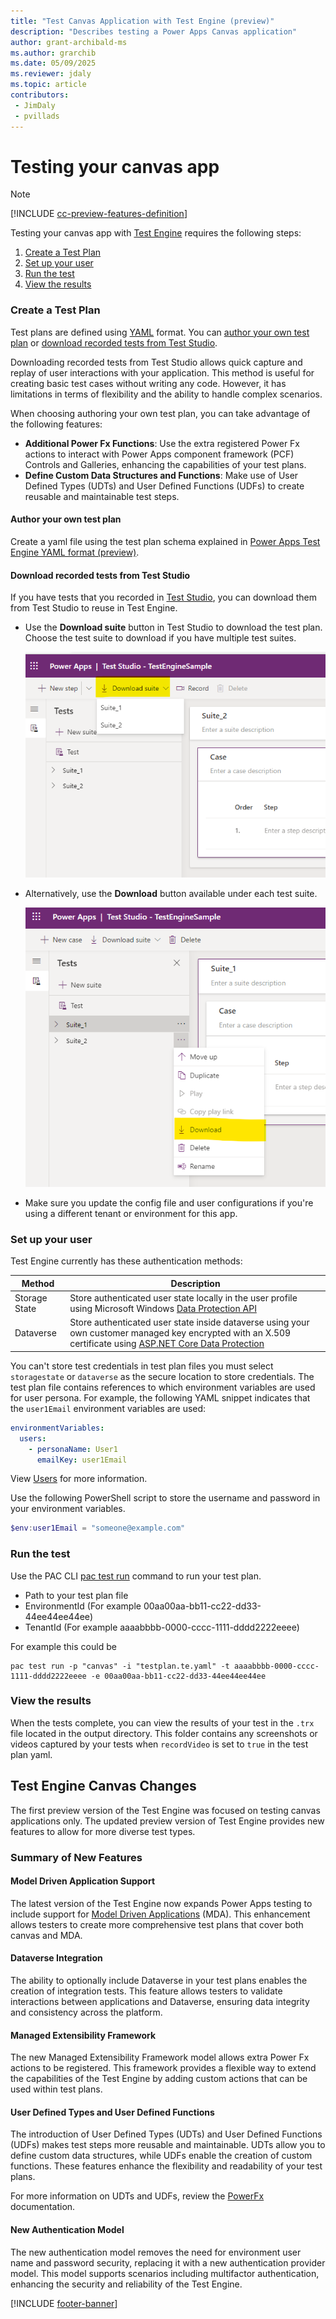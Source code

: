 ```yaml
---
title: "Test Canvas Application with Test Engine (preview)"
description: "Describes testing a Power Apps Canvas application"
author: grant-archibald-ms
ms.author: grarchib
ms.date: 05/09/2025
ms.reviewer: jdaly
ms.topic: article
contributors:
 - JimDaly
 - pvillads
---
```


# Testing your canvas app

> [!NOTE]
> [!INCLUDE [cc-preview-features-definition](../includes/cc-preview-features-definition.md)]

Testing your canvas app with [Test Engine](./overview.md) requires the following steps:

1. [Create a Test Plan](#create-a-test-plan)
1. [Set up your user](#set-up-your-user)
1. [Run the test](#run-the-test)
1. [View the results](#view-the-results)

### Create a Test Plan

Test plans are defined using [YAML](https://yaml.org/spec/1.2.2/) format. You can [author your own test plan](#author-your-own-test-plan) or [download recorded tests from Test Studio](#download-recorded-tests-from-test-studio).

Downloading recorded tests from Test Studio allows quick capture and replay of user interactions with your application. This method is useful for creating basic test cases without writing any code. However, it has limitations in terms of flexibility and the ability to handle complex scenarios.

When choosing authoring your own test plan, you can take advantage of the following features:
- **Additional Power Fx Functions**: Use the extra registered Power Fx actions to interact with Power Apps component framework (PCF) Controls and Galleries, enhancing the capabilities of your test plans.
- **Define Custom Data Structures and Functions**: Make use of User Defined Types (UDTs) and User Defined Functions (UDFs) to create reusable and maintainable test steps. 

#### Author your own test plan

Create a yaml file using the test plan schema explained in [Power Apps Test Engine YAML format (preview)](yaml.md).

#### Download recorded tests from Test Studio

If you have tests that you recorded in [Test Studio](/power-apps/maker/canvas-apps/test-studio), you can download them from Test Studio to reuse in Test Engine.

- Use the **Download suite** button in Test Studio to download the test plan. Choose the test suite to download if you have multiple test suites.

    ![Screenshot of Test Studio download test suite button](media/download-test-suite.png)

- Alternatively, use the **Download** button available under each test suite.

    ![Screenshot of Test Studio download test suite individual button](media/download-test-suite-individual.png)

- Make sure you update the config file and user configurations if you're using a different tenant or environment for this app.

### Set up your user

Test Engine currently has these authentication methods:

| Method | Description |
|--------|-------------|
| Storage State | Store authenticated user state locally in the user profile using Microsoft Windows [Data Protection API](/dotnet/standard/security/how-to-use-data-protection)
| Dataverse | Store authenticated user state inside dataverse using your own customer managed key encrypted with an X.509 certificate using [ASP.NET Core Data Protection](/aspnet/core/security/data-protection/introduction)

You can't store test credentials in test plan files you must select `storagestate` or `dataverse` as the secure location to store credentials. The test plan file contains references to which environment variables are used for user persona. For example, the following YAML snippet indicates that the `user1Email` environment variables are used:

```yaml
environmentVariables:
  users:
    - personaName: User1
      emailKey: user1Email
```

View [Users](yaml.md#users) for more information.

Use the following PowerShell script to store the username and password in your environment variables.

```powershell
$env:user1Email = "someone@example.com"
```

### Run the test

Use the PAC CLI [pac test run](../developer/cli/reference/tests.md#pac-test-run) command to run your test plan.

- Path to your test plan file
- EnvironmentId (For example 00aa00aa-bb11-cc22-dd33-44ee44ee44ee)
- TenantId (For example aaaabbbb-0000-cccc-1111-dddd2222eeee)

For example this could be

```pwsh
pac test run -p "canvas" -i "testplan.te.yaml" -t aaaabbbb-0000-cccc-1111-dddd2222eeee -e 00aa00aa-bb11-cc22-dd33-44ee44ee44ee
```

### View the results

When the tests complete, you can view the results of your test in the `.trx` file located in the output directory. This folder contains any screenshots or videos captured by your tests when `recordVideo` is set to `true` in the test plan yaml.

## Test Engine Canvas Changes

The first preview version of the Test Engine was focused on testing canvas applications only. The updated preview version of Test Engine provides new features to allow for more diverse test types.

### Summary of New Features

#### Model Driven Application Support

The latest version of the Test Engine now expands Power Apps testing to include support for [Model Driven Applications](model-driven-application.md) (MDA). This enhancement allows testers to create more comprehensive test plans that cover both canvas and MDA.

#### Dataverse Integration

The ability to optionally include Dataverse in your test plans enables the creation of integration tests. This feature allows testers to validate interactions between applications and Dataverse, ensuring data integrity and consistency across the platform.

#### Managed Extensibility Framework

The new Managed Extensibility Framework model allows extra Power Fx actions to be registered. This framework provides a flexible way to extend the capabilities of the Test Engine by adding custom actions that can be used within test plans.

#### User Defined Types and User Defined Functions

The introduction of User Defined Types (UDTs) and User Defined Functions (UDFs) makes test steps more reusable and maintainable. UDTs allow you to define custom data structures, while UDFs enable the creation of custom functions. These features enhance the flexibility and readability of your test plans.

For more information on UDTs and UDFs, review the [PowerFx](./powerfx.md) documentation.

#### New Authentication Model

The new authentication model removes the need for environment user name and password security, replacing it with a new authentication provider model. This model supports scenarios including multifactor authentication, enhancing the security and reliability of the Test Engine.

[!INCLUDE [footer-banner](../includes/footer-banner.md)]

